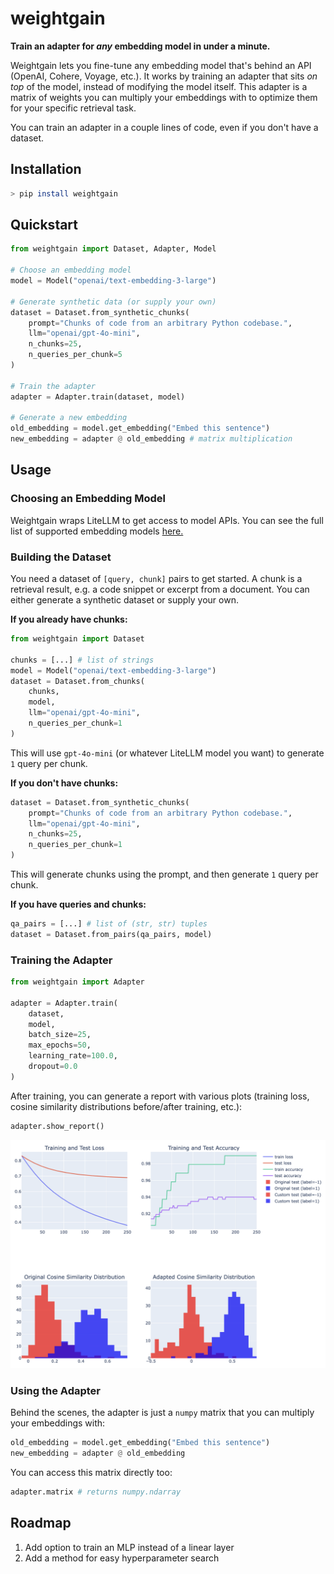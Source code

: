 # weightgain

**Train an adapter for _any_ embedding model in under a minute.**

Weightgain lets you fine-tune any embedding model that's behind an API (OpenAI, Cohere, Voyage, etc.). It works by training an adapter that sits _on top_ of the model, instead of modifying the model itself. This adapter is a matrix of weights you can multiply your embeddings with to optimize them for your specific retrieval task.

You can train an adapter in a couple lines of code, even if you don't have a dataset. 

## Installation

```bash
> pip install weightgain
```

## Quickstart

```python
from weightgain import Dataset, Adapter, Model

# Choose an embedding model
model = Model("openai/text-embedding-3-large")

# Generate synthetic data (or supply your own)
dataset = Dataset.from_synthetic_chunks(
    prompt="Chunks of code from an arbitrary Python codebase.",
    llm="openai/gpt-4o-mini",
    n_chunks=25,
    n_queries_per_chunk=5
)

# Train the adapter
adapter = Adapter.train(dataset, model)

# Generate a new embedding
old_embedding = model.get_embedding("Embed this sentence")
new_embedding = adapter @ old_embedding # matrix multiplication
```

## Usage

### Choosing an Embedding Model

Weightgain wraps LiteLLM to get access to model APIs. You can see the full list of supported embedding models [here.](https://docs.litellm.ai/docs/embedding/supported_embedding)

<!--TODO: You can also define your own-->

### Building the Dataset

You need a dataset of `[query, chunk]` pairs to get started. A chunk is a retrieval result, e.g. a code snippet or excerpt from a document. You can either generate a synthetic dataset or supply your own.

**If you already have chunks:**

```python
from weightgain import Dataset

chunks = [...] # list of strings
model = Model("openai/text-embedding-3-large")
dataset = Dataset.from_chunks(
    chunks,
    model,
    llm="openai/gpt-4o-mini",
    n_queries_per_chunk=1
)
```

This will use `gpt-4o-mini` (or whatever LiteLLM model you want) to generate `1` query per chunk.

**If you don't have chunks:**

```python
dataset = Dataset.from_synthetic_chunks(
    prompt="Chunks of code from an arbitrary Python codebase.",
    llm="openai/gpt-4o-mini",
    n_chunks=25,
    n_queries_per_chunk=1
)
```

This will generate chunks using the prompt, and then generate `1` query per chunk.

**If you have queries and chunks:**

```python
qa_pairs = [...] # list of (str, str) tuples
dataset = Dataset.from_pairs(qa_pairs, model)
```

### Training the Adapter

```python
from weightgain import Adapter

adapter = Adapter.train(
    dataset,
    model,
    batch_size=25,
    max_epochs=50,
    learning_rate=100.0,
    dropout=0.0
)
```

After training, you can generate a report with various plots (training loss, cosine similarity distributions before/after training, etc.):

```python
adapter.show_report()
```

![Example report](./report.png)

### Using the Adapter

Behind the scenes, the adapter is just a `numpy` matrix that you can multiply your embeddings with:

```python
old_embedding = model.get_embedding("Embed this sentence")
new_embedding = adapter @ old_embedding
```

You can access this matrix directly too:

```python
adapter.matrix # returns numpy.ndarray
```

## Roadmap

1. Add option to train an MLP instead of a linear layer
2. Add a method for easy hyperparameter search

